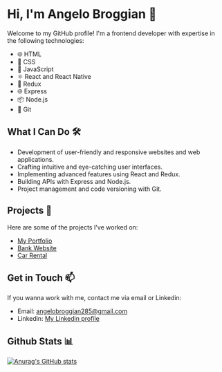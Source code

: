 # Hi, I'm Angelo Broggian 👋

Welcome to my GitHub profile! I'm a frontend developer with expertise in the following technologies:

- 🌐 HTML
- 🎨 CSS
- 🚀 JavaScript
- ⚛️ React and React Native
- 🔄 Redux
- 🌐 Express
- 📦 Node.js
- 🐙 Git

## What I Can Do 🛠️

- Development of user-friendly and responsive websites and web applications.
- Crafting intuitive and eye-catching user interfaces.
- Implementing advanced features using React and Redux.
- Building APIs with Express and Node.js.
- Project management and code versioning with Git.
  
## Projects 🚀

Here are some of the projects I've worked on:

- [My Portfolio](https://www.codedoddle.com/)
- [Bank Website](https://bank-website-omega.vercel.app/)
- [Car Rental](https://car-rental-angeldevil.vercel.app/)
 <!-- (https://second-portfolio-six.vercel.app/) -->
 <!--
- [Project Name 3](link_to_project3): A brief description of project 3.
-->

## Get in Touch 📫
If you wanna work with me, contact me via email or Linkedin:
- Email: [angelobroggian285@gmail.com](mailto:angelobroggian285@gmail.com)
- Linkedin: [My Linkedin profile](https://www.linkedin.com/in/angelo-broggian-78b734269/)

## Github Stats 📊 

[![Anurag's GitHub stats](https://github-readme-stats.vercel.app/api?username=angeldevildev)](https://github.com/anuraghazra/github-readme-stats)
